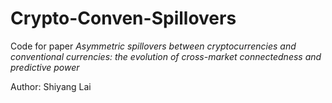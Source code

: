 # Crypto-Conven-Spillovers

Code for paper _Asymmetric spillovers between cryptocurrencies and conventional currencies: the evolution of cross-market connectedness and predictive power_

Author: Shiyang Lai
